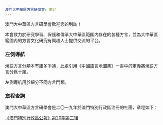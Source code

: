 ```yaml
---
澳門大中華區方言研學會: 歡迎
---
```


澳門大中華區方言研學會歡迎您的到訪！

本會致力於研究學習、保護和傳承大中華區範圍内存在的各種方言，並為大中華區範圍內的方言文化研究有興趣人士提供交流的平台。


### 左側導航

漢語方言分類本有諸多爭議，此處引用《中國語言地圖集》一書中的定義將漢語方言分爲十類。

左側導航用於細分不同方言門類。

### 章程查詢

澳門大中華區方言研學會是二〇一九年於澳門特別行政區注冊的社團，章程如下：

[《澳門特別行政區公報》第20期第二組](https://bo.io.gov.mo/bo/ii/2019/20/anotariais_cn.asp#349)

